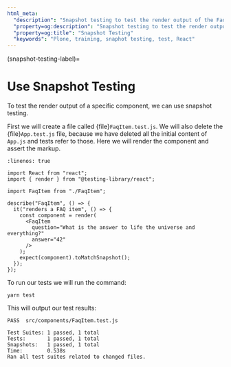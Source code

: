 ```yaml
---
html_meta:
  "description": "Snapshot testing to test the render output of the Faqitem component."
  "property=og:description": "Snapshot testing to test the render output of the Faqitem component."
  "property=og:title": "Snapshot Testing"
  "keywords": "Plone, training, snaphot testing, test, React"
---
```


(snapshot-testing-label)=

# Use Snapshot Testing

To test the render output of a specific component, we can use snapshot testing.

First we will create a file called {file}`FaqItem.test.js`.
We will also delete the {file}`App.test.js` file, because we have deleted all the initial content of `App.js` and tests refer to those.
Here we will render the component and assert the markup.

```{code-block} jsx
:linenos: true

import React from "react";
import { render } from "@testing-library/react";

import FaqItem from "./FaqItem";

describe("FaqItem", () => {
  it("renders a FAQ item", () => {
    const component = render(
      <FaqItem
        question="What is the answer to life the universe and everything?"
        answer="42"
      />
    );
    expect(component).toMatchSnapshot();
  });
});
```

To run our tests we will run the command:

```shell
yarn test
```

This will output our test results:

```console
PASS  src/components/FaqItem.test.js

Test Suites: 1 passed, 1 total
Tests:       1 passed, 1 total
Snapshots:   1 passed, 1 total
Time:        0.538s
Ran all test suites related to changed files.
```

